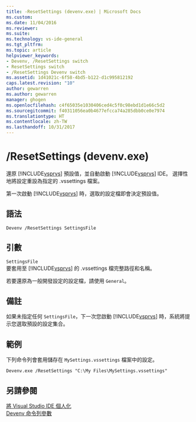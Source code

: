 ```yaml
---
title: -ResetSettings (devenv.exe) | Microsoft Docs
ms.custom: 
ms.date: 11/04/2016
ms.reviewer: 
ms.suite: 
ms.technology: vs-ide-general
ms.tgt_pltfrm: 
ms.topic: article
helpviewer_keywords:
- Devenv, /ResetSettings switch
- ResetSettings switch
- /ResetSettings Devenv switch
ms.assetid: 1d41021c-6f58-4bd5-b122-d1c995812192
caps.latest.revision: "10"
author: gewarren
ms.author: gewarren
manager: ghogen
ms.openlocfilehash: c4f65035e1030406ced4c5f0c98ebd1d1e66c5d2
ms.sourcegitcommit: f40311056ea0b4677efcca74a285dbb0ce0e7974
ms.translationtype: HT
ms.contentlocale: zh-TW
ms.lasthandoff: 10/31/2017
---
```

# <a name="resetsettings-devenvexe"></a>/ResetSettings (devenv.exe)
還原 [!INCLUDE[vsprvs](../../code-quality/includes/vsprvs_md.md)] 預設值，並自動啟動 [!INCLUDE[vsprvs](../../code-quality/includes/vsprvs_md.md)] IDE。 選擇性地將設定重設為指定的 .vssettings 檔案。  
  
 第一次啟動 [!INCLUDE[vsprvs](../../code-quality/includes/vsprvs_md.md)] 時，選取的設定檔即會決定預設值。  
  
## <a name="syntax"></a>語法  
  
```  
Devenv /ResetSettings SettingsFile  
```  
  
## <a name="arguments"></a>引數  
 `SettingsFile`  
 要套用至 [!INCLUDE[vsprvs](../../code-quality/includes/vsprvs_md.md)] 的 .vssettings 檔完整路徑和名稱。  
  
 若要還原為一般開發設定的設定檔，請使用 `General`。  
  
## <a name="remarks"></a>備註  
 如果未指定任何 `SettingsFile`，下一次您啟動 [!INCLUDE[vsprvs](../../code-quality/includes/vsprvs_md.md)] 時，系統將提示您選取預設的設定集合。  
  
## <a name="example"></a>範例  
 下列命令列會套用儲存在 `MySettings.vssettings` 檔案中的設定。  
  
```  
Devenv.exe /ResetSettings "C:\My Files\MySettings.vssettings"  
```  
  
## <a name="see-also"></a>另請參閱  
 [將 Visual Studio IDE 個人化](../../ide/personalizing-the-visual-studio-ide.md)   
 [Devenv 命令列參數](../../ide/reference/devenv-command-line-switches.md)